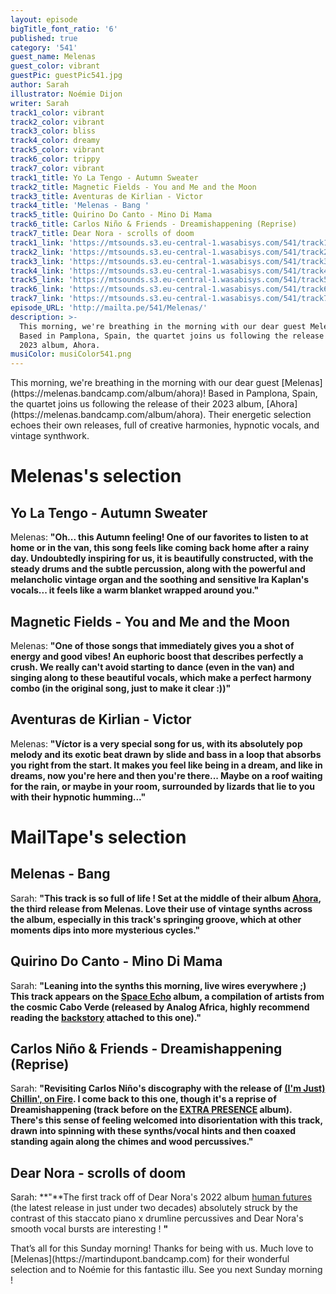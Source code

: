 ```yaml
---
layout: episode
bigTitle_font_ratio: '6'
published: true
category: '541'
guest_name: Melenas
guest_color: vibrant
guestPic: guestPic541.jpg
author: Sarah
illustrator: Noémie Dijon
writer: Sarah
track1_color: vibrant
track2_color: vibrant
track3_color: bliss
track4_color: dreamy
track5_color: vibrant
track6_color: trippy
track7_color: vibrant
track1_title: Yo La Tengo - Autumn Sweater
track2_title: Magnetic Fields - You and Me and the Moon
track3_title: Aventuras de Kirlian - Victor
track4_title: 'Melenas - Bang '
track5_title: Quirino Do Canto - Mino Di Mama
track6_title: Carlos Niño & Friends - Dreamishappening (Reprise)
track7_title: Dear Nora - scrolls of doom
track1_link: 'https://mtsounds.s3.eu-central-1.wasabisys.com/541/track1.mp3'
track2_link: 'https://mtsounds.s3.eu-central-1.wasabisys.com/541/track2.mp3'
track3_link: 'https://mtsounds.s3.eu-central-1.wasabisys.com/541/track3.mp3'
track4_link: 'https://mtsounds.s3.eu-central-1.wasabisys.com/541/track4.mp3'
track5_link: 'https://mtsounds.s3.eu-central-1.wasabisys.com/541/track5.mp3'
track6_link: 'https://mtsounds.s3.eu-central-1.wasabisys.com/541/track6.mp3'
track7_link: 'https://mtsounds.s3.eu-central-1.wasabisys.com/541/track7.mp3'
episode_URL: 'http://mailta.pe/541/Melenas/'
description: >-
  This morning, we're breathing in the morning with our dear guest Melenas!
  Based in Pamplona, Spain, the quartet joins us following the release of their
  2023 album, Ahora.
musiColor: musiColor541.png
---
```

<p id="introduction">
	This morning, we're breathing in the morning with our dear guest [Melenas](https://melenas.bandcamp.com/album/ahora)! Based in Pamplona, Spain, the quartet joins us following the release of their 2023 album, [Ahora](https://melenas.bandcamp.com/album/ahora). Their energetic selection echoes their own releases, full of creative harmonies, hypnotic vocals, and vintage synthwork. 
</p>

# Melenas's selection

## Yo La Tengo - Autumn Sweater

Melenas: **"**Oh... this Autumn feeling! One of our favorites to listen to at home or in the van, this song feels like coming back home after a rainy day. Undoubtedly inspiring for us, it is beautifully constructed, with the steady drums and the subtle percussion, along with the powerful and melancholic vintage organ and the soothing and sensitive Ira Kaplan's vocals... it feels like a warm blanket wrapped around you.**"**


## Magnetic Fields - You and Me and the Moon

Melenas: **"**One of those songs that immediately gives you a shot of energy and good vibes! An euphoric boost that describes perfectly a crush. We really can't avoid starting to dance (even in the van) and singing along to these beautiful vocals, which make a perfect harmony combo (in the original song, just to make it clear :))**"**

## Aventuras de Kirlian - Victor

Melenas: **"**Víctor is a very special song for us, with its absolutely pop melody and its exotic beat drawn by slide and bass in a loop that absorbs you right from the start.
It makes you feel like being in a dream, and like in dreams, now you're here and then you're there... Maybe on a roof waiting for the rain, or maybe in your room, surrounded by lizards that lie to you with their hypnotic humming...**"**

# MailTape's selection

## Melenas - Bang 

Sarah: **"**This track is so full of life ! Set at the middle of their album [Ahora](https://melenas.bandcamp.com/album/ahora), the third release from Melenas. Love their use of vintage synths across the album, especially in this track's springing groove, which at other moments dips into more mysterious cycles.**"**

## Quirino Do Canto - Mino Di Mama

Sarah: **"**Leaning into the synths this morning, live wires everywhere ;) This track appears on the [Space Echo](https://analogafrica.bandcamp.com/album/space-echo-the-mystery-behind-the-cosmic-sound-of-cabo-verde-finally-revealed-analog-africa-nr-20) album, a compilation of artists from the cosmic Cabo Verde (released by Analog Africa, highly recommend reading the [backstory](https://analogafrica.bandcamp.com/album/space-echo-the-mystery-behind-the-cosmic-sound-of-cabo-verde-finally-revealed-analog-africa-nr-20) attached to this one).**"**

## Carlos Niño & Friends - Dreamishappening (Reprise)

Sarah: **"**Revisiting Carlos Niño's discography with the release of [(I'm Just) Chillin', on Fire](https://intlanthem.bandcamp.com/album/im-just-chillin-on-fire). I come back to this one, though it's a reprise of Dreamishappening (track before on the [EXTRA PRESENCE](https://intlanthem.bandcamp.com/album/extra-presence) album). There's this sense of feeling welcomed into disorientation with this track, drawn into spinning with these synths/vocal hints and then coaxed standing again along the chimes and wood percussives.**"**

## Dear Nora - scrolls of doom

Sarah: **"**The first track off of Dear Nora's 2022 album [human futures](https://dearnora.bandcamp.com/album/human-futures) (the latest release in just under two decades) absolutely struck by the contrast of this staccato piano x drumline percussives and Dear Nora's smooth vocal bursts are interesting ! **"**

<p id="outroduction">That’s all for this Sunday morning! Thanks for being with us. Much love to [Melenas](https://martindupont.bandcamp.com) for their wonderful selection and to Noémie for this fantastic illu. See you next Sunday morning !</p>
